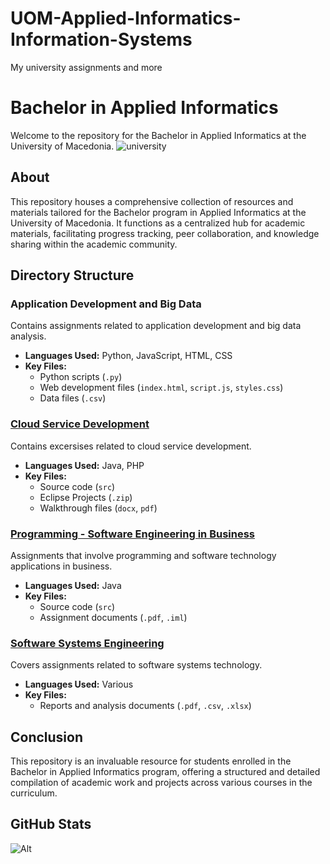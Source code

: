 # UOM-Applied-Informatics-Information-Systems
My university assignments and more
# Bachelor in Applied Informatics

Welcome to the repository for the Bachelor in Applied Informatics at the University of Macedonia.
<img src="https://images.app.goo.gl/tdcuSGscKkic3GpY7" alt=university of macedonia>

## About

This repository houses a comprehensive collection of resources and materials tailored for the Bachelor program in Applied Informatics at the University of Macedonia. It functions as a centralized hub for academic materials, facilitating progress tracking, peer collaboration, and knowledge sharing within the academic community.

## Directory Structure


### Application Development and Big Data
Contains assignments related to application development and big data analysis.  
- **Languages Used:** Python, JavaScript, HTML, CSS  
- **Key Files:**   
  - Python scripts (`.py`)  
  - Web development files (`index.html`, `script.js`, `styles.css`)  
  - Data files (`.csv`)  

### [Cloud Service Development](./s1/Cloud%20Service%20Development/)
Contains excersises related to cloud service development.  
- **Languages Used:** Java, PHP  
- **Key Files:**   
  - Source code (`src`)  
  - Eclipse Projects (`.zip`)   
  - Walkthrough files (`docx`, `pdf`)

### [Programming - Software Engineering in Business](./s1/Programming%20-%20Software%20Engineering%20in%20Business)
Assignments that involve programming and software technology applications in business.
- **Languages Used:** Java  
- **Key Files:**  
  - Source code (`src`)  
  - Assignment documents (`.pdf`, `.iml`)

### [Software Systems Engineering](./s1/Software%20Systems%20Engineering)
Covers assignments related to software systems technology.  
- **Languages Used:** Various  
- **Key Files:**  
  - Reports and analysis documents (`.pdf`, `.csv`, `.xlsx`)

## Conclusion

This repository is an invaluable resource for students enrolled in the Bachelor in Applied Informatics program, offering a structured and detailed compilation of academic work and projects across various courses in the curriculum.

## GitHub Stats

![Alt](https://repobeats.axiom.co/api/embed/cd0e5a264fcd583686230b82eeede762fb23b52a.svg "Repobeats analytics image")
